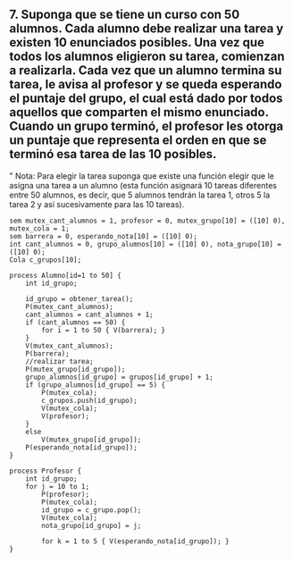 ## 7. Suponga que se tiene un curso con 50 alumnos. Cada alumno debe realizar una tarea y existen 10 enunciados posibles. Una vez que todos los alumnos eligieron su tarea, comienzan a realizarla. Cada vez que un alumno termina su tarea, le avisa al profesor y se queda esperando el puntaje del grupo, el cual está dado por todos aquellos que comparten el mismo enunciado. Cuando un grupo terminó, el profesor les otorga un puntaje que representa el orden en que se terminó esa tarea de las 10 posibles.

" Nota: Para elegir la tarea suponga que existe una función elegir que le asigna una tarea a un alumno (esta función asignará 10 tareas diferentes entre 50 alumnos, es decir, que 5 alumnos tendrán la tarea 1, otros 5 la tarea 2 y así sucesivamente para las 10 tareas).

```
sem mutex_cant_alumnos = 1, profesor = 0, mutex_grupo[10] = ([10] 0), mutex_cola = 1;
sem barrera = 0, esperando_nota[10] = ([10] 0);
int cant_alumnos = 0, grupo_alumnos[10] = ([10] 0), nota_grupo[10] = ([10] 0);
Cola c_grupos[10];

process Alumno[id=1 to 50] {
    int id_grupo;

    id_grupo = obtener_tarea();
    P(mutex_cant_alumnos);
    cant_alumnos = cant_alumnos + 1;
    if (cant_alumnos == 50) {
        for i = 1 to 50 { V(barrera); }
    }
    V(mutex_cant_alumnos);
    P(barrera);
    //realizar tarea;
    P(mutex_grupo[id_grupo]);
    grupo_alumnos[id_grupo] = grupos[id_grupo] + 1;
    if (grupo_alumnos[id_grupo] == 5) {
        P(mutex_cola);
        c_grupos.push(id_grupo);
        V(mutex_cola);
        V(profesor);
    }
    else
        V(mutex_grupo[id_grupo]);
    P(esperando_nota[id_grupo]);
}

process Profesor {
    int id_grupo;
    for j = 10 to 1;
        P(profesor);
        P(mutex_cola);
        id_grupo = c_grupo.pop();
        V(mutex_cola);
        nota_grupo[id_grupo] = j;

        for k = 1 to 5 { V(esperando_nota[id_grupo]); }
}
```
